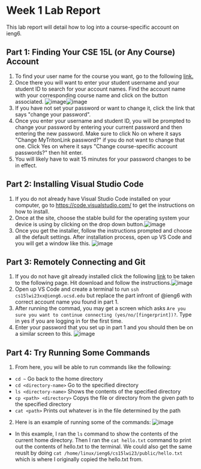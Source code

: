 # Week 1 Lab Report
This lab report will detail how to log into a course-specific account on ieng6.
## Part 1: Finding Your CSE 15L (or Any Course) Account
1. To find your user name for the course you want, go to the following [link.](https://sdacs.ucsd.edu/~icc/index.php)
2. Once there you will want to enter your student username and your student ID to search for your account names. Find the account name with your corresponding course name and click on the button associated. ![image](https://user-images.githubusercontent.com/67081225/212378454-c522c230-83bb-40a1-97b4-751310af8e99.png)![image](https://user-images.githubusercontent.com/67081225/212378935-07287926-30c6-4454-9d7a-23ab72d14f02.png)
3. If you have not set your password or want to change it, click the link that says "change your password".
4. Once you enter your username and student ID, you will be prompted to change your password by entering your current password and then entering the new password. Make sure to click No on where it says "Change MyTritonLink password?" if you do not want to change that one. Click Yes on where it says "Change course-specific account passwords?" then hit enter.
5. You will likely have to wait 15 minutes for your password changes to be in effect.

## Part 2: Installing Visual Studio Code
1. If you do not already have Visual Studio Code installed on your computer, go to https://code.visualstudio.com/ to get the instructions on how to install.
2. Once at the site, choose the stable build for the operating system your device is using by clicking on the drop down button.![image](https://user-images.githubusercontent.com/67081225/212381197-6c6dbd81-a5da-4f77-88a7-e98cb0b5282f.png)
3. Once you get the installer, follow the instructions prompted and choose all the default settings. After installation process, open up VS Code and you will get a window like this. ![image](https://user-images.githubusercontent.com/67081225/212381592-6d78b56f-bcc9-4e22-81bd-1eab42b5ea3b.png)

## Part 3: Remotely Connecting and Git
1. If you do not have git already installed click the following [link](https://gitforwindows.org/) to be taken to the following page. Hit download and follow the instructions.![image](https://user-images.githubusercontent.com/67081225/212382005-fad827ca-0f77-4e49-98c4-8a6a9ed7dd52.png)
2. Open up VS Code and create a terminal to run `ssh cs15lwi23xx@ieng6.ucsd.edu` but replace the part infront of @ieng6 with correct account name you found in part 1. 
3. After running the commad, you may get a screen which asks `Are you sure you want to continue connecting (yes/no/[fingerprint])?`. Type in yes if you are logging in for the first time. 
4. Enter your password that you set up in part 1 and you should then be on a similar screen to this. ![image](https://user-images.githubusercontent.com/67081225/212386482-ff232cb8-3242-43df-a7e2-bbc5c8c860e4.png)

## Part 4: Try Running Some Commands
1. From here, you will be able to run commands like the following:
* `cd ~` Go back to the home directory
* `cd <directory-name>` Go to the specified directory
* `ls <directory-name>` Shows the contents of the specified directory
* `cp <path> <directory>` Copys the file or directory from the given path to the specified directory
* `cat <path>` Prints out whatever is in the file determined by the path

2. Here is an example of running some of the commands: ![image](https://user-images.githubusercontent.com/67081225/212390979-4cbf9261-84d7-4d73-a408-67d0aafe601c.png)  

* In this example, I ran the `ls` command to show the contents of the current home directory. Then I ran the `cat hello.txt` command to print out the contents of hello.txt to the terminal. We could also get the same reuslt by doing `cat /home/linux/ieng6/cs15lwi23/public/hello.txt` which is where I originally copied the hello.txt from.

